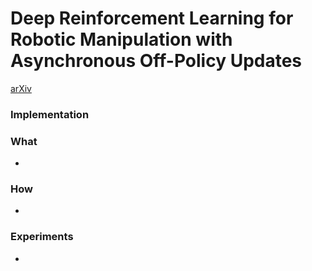 # Deep Reinforcement Learning for Robotic Manipulation with Asynchronous Off-Policy Updates
[arXiv](https://arxiv.org/abs/1610.00633)


### Implementation

### What

- 
### How
-

### Experiments
-
